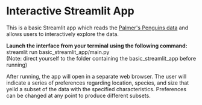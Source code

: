 # Interactive Streamlit App 
This is a basic Streamlit app which reads the [Palmer's Penguins data](https://github.com/llatimer031/Latimer-Data-Science-Portfolio/blob/main/basic-streamlit-app/data/penguins.csv) and allows users to interactively explore the data. 

**Launch the interface from your terminal using the following command:**  
streamlit run basic_streamlit_app/main.py  
(Note: direct yourself to the folder containing the basic_streamlit_app before running)

After running, the app will open in a separate web browser. The user will indicate a series of preferences regarding location, species, and size that yeild a subset of the data with the specified characteristics. Preferences can be changed at any point to produce different subsets. 
